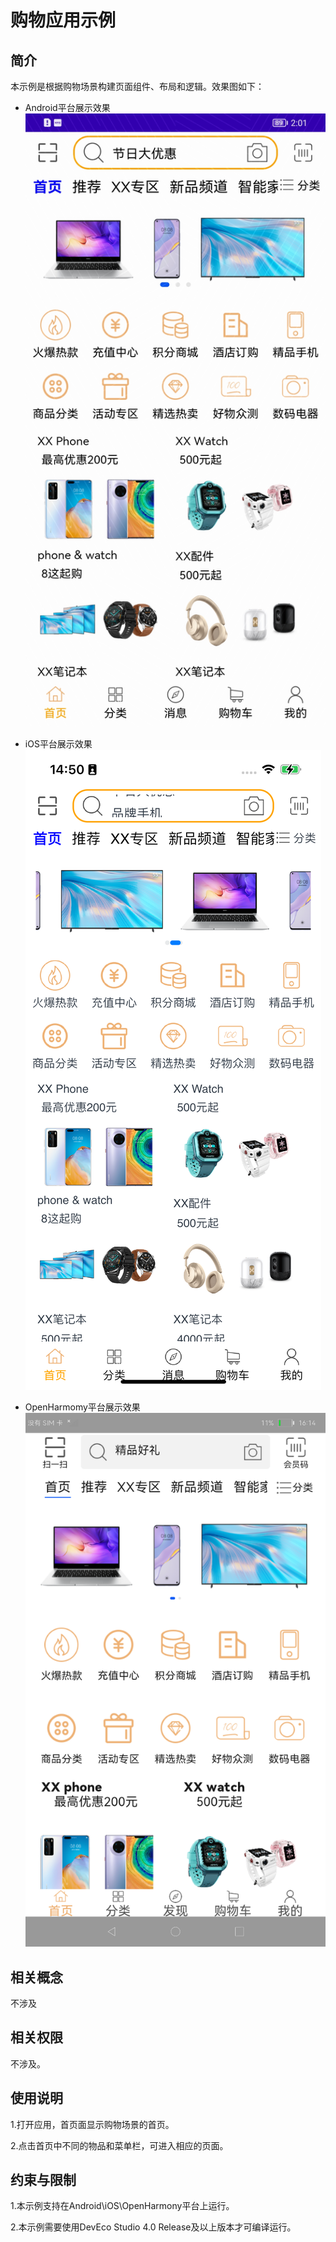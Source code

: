 # 购物应用示例
## 简介
本示例是根据购物场景构建页面组件、布局和逻辑。效果图如下：

* Android平台展示效果
  ![](./screenshots/devices/android_main.jpg)

* iOS平台展示效果
  ![](./screenshots/devices/ios_main.png)

* OpenHarmomy平台展示效果
  ![](./screenshots/devices/oh_main.png)
## 相关概念

不涉及

## 相关权限

不涉及。


## 使用说明

1.打开应用，首页面显示购物场景的首页。

2.点击首页中不同的物品和菜单栏，可进入相应的页面。

## 约束与限制

1.本示例支持在Android\iOS\OpenHarmony平台上运行。

2.本示例需要使用DevEco Studio 4.0 Release及以上版本才可编译运行。